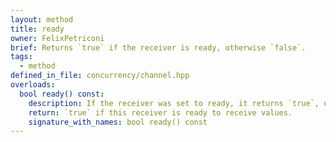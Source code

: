 ```yaml
---
layout: method
title: ready
owner: FelixPetriconi
brief: Returns `true` if the receiver is ready, otherwise `false`.
tags:
  - method
defined_in_file: concurrency/channel.hpp
overloads:
  bool ready() const:
    description: If the receiver was set to ready, it returns `true`, otherwise `false`; the initial value is `false`.
    return: `true` if this receiver is ready to receive values.
    signature_with_names: bool ready() const
---
```

